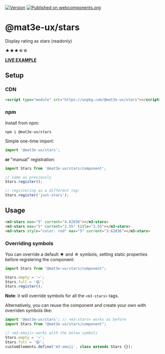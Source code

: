 [![Version](https://img.shields.io/npm/v/@mat3e-ux/stars.svg?style=flat-square)](https://www.npmjs.com/package/@mat3e-ux/stars)
[![Published on webcomponents.org](https://img.shields.io/badge/webcomponents.org-published-blue.svg?style=flat-square)](https://www.webcomponents.org/element/@mat3e-ux/stars)

# @mat3e-ux/stars
Display rating as stars (readonly)

★★★☆☆

[**LIVE EXAMPLE**](https://mat3e.github.io/ux/#stars)

## Setup

### CDN
```html
<script type="module" src="https://unpkg.com/@mat3e-ux/stars"></script>
```

### npm
Install from npm:
```
npm i @mat3e-ux/stars
```
Simple one-time import:
```javascript
import '@mat3e-ux/stars';
```
**or** "manual" registration:
```javascript
import Stars from '@mat3e-ux/stars/component';

// same as previously
Stars.register();

// registering as a different tag:
Stars.register('just-stars');
```

## Usage
<!--
```
<custom-element-demo>
  <template>
    <script type="module" src="https://unpkg.com/@mat3e-ux/stars"></script>
    <next-code-block></next-code-block>
  </template>
</custom-element-demo>
```
-->
```html
<m3-stars max="5" current="4.62036"></m3-stars>
<m3-stars max="5" current="2.55" title="2.55"></m3-stars>
<m3-stars style="color: red" max="5" current="3.62036"></m3-stars>
```

### Overriding symbols
You can override a default ★ and ☆ symbols, setting static properties before registering the component:
```javascript
import Stars from "@mat3e-ux/stars/component";

Stars.empty = '💀';
Stars.full = '😄';
Stars.register();
```
**Note**: it will override symbols for all the `<m3-stars>` tags. 

Alternatively, you can reuse the component and create your own  with overriden symbols like: 
```javascript
import '@mat3e-ux/stars'; // <m3-stars> works as before
import Stars from "@mat3e-ux/stars/component";

// <m3-emoji> works with the below symbols
Stars.empty = '💀';
Stars.full = '😄';
customElements.define('m3-emoji', class extends Stars {});
```